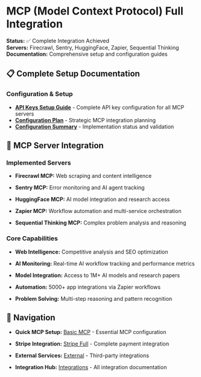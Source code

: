 # MCP (Model Context Protocol) Full Integration

**Status:** ✅ Complete Integration Achieved  
**Servers:** Firecrawl, Sentry, HuggingFace, Zapier, Sequential Thinking  
**Documentation:** Comprehensive setup and configuration guides

## 📋 **Complete Setup Documentation**


### **Configuration & Setup**

- [**API Keys Setup Guide**](./api-keys-setup-guide.md) - Complete API key configuration for all MCP servers
- [**Configuration Plan**](./configuration-plan.md) - Strategic MCP integration planning  
- [**Configuration Summary**](./configuration-summary.md) - Implementation status and validation

## 🚀 **MCP Server Integration**


### **Implemented Servers**


- **Firecrawl MCP:** Web scraping and content intelligence

- **Sentry MCP:** Error monitoring and AI agent tracking  

- **HuggingFace MCP:** AI model integration and research access

- **Zapier MCP:** Workflow automation and multi-service orchestration

- **Sequential Thinking MCP:** Complex problem analysis and reasoning


### **Core Capabilities**


- **Web Intelligence:** Competitive analysis and SEO optimization

- **AI Monitoring:** Real-time AI workflow tracking and performance metrics

- **Model Integration:** Access to 1M+ AI models and research papers

- **Automation:** 5000+ app integrations via Zapier workflows

- **Problem Solving:** Multi-step reasoning and pattern recognition

## 🔗 **Navigation**


- **Quick MCP Setup:** [Basic MCP](../mcp/) - Essential MCP configuration

- **Stripe Integration:** [Stripe Full](../stripe-full/) - Complete payment integration

- **External Services:** [External](../external/) - Third-party integrations

- **Integration Hub:** [Integrations](../README.md) - All integration documentation
